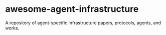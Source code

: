 # awesome-agent-infrastructure
A repository of agent-specific infrastructure papers, protocols, agents, and works.
